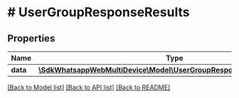 # # UserGroupResponseResults

## Properties

Name | Type | Description | Notes
------------ | ------------- | ------------- | -------------
**data** | [**\SdkWhatsappWebMultiDevice\Model\UserGroupResponseResultsDataInner[]**](UserGroupResponseResultsDataInner.md) |  | [optional]

[[Back to Model list]](../../README.md#models) [[Back to API list]](../../README.md#endpoints) [[Back to README]](../../README.md)
